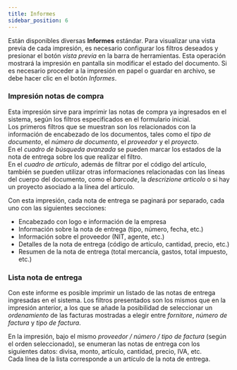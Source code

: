 ```yaml
---
title: Informes
sidebar_position: 6
---
```


Están disponibles diversas **Informes** estándar. Para visualizar una vista previa de cada impresión, es necesario configurar los filtros deseados y presionar el botón *vista previa* en la barra de herramientas. Esta operación mostrará la impresión en pantalla sin modificar el estado del documento. Si es necesario proceder a la impresión en papel o guardar en archivo, se debe hacer clic en el botón *Informes*.

### Impresión notas de compra 

Esta impresión sirve para imprimir las notas de compra ya ingresados en el sistema, según los filtros especificados en el formulario inicial.  
Los primeros filtros que se muestran son los relacionados con la información de encabezado de los documentos, tales como el *tipo de documento*, el *número de documento*, el *proveedor* y el *proyecto*.  
En el *cuadro de búsqueda avanzada* se pueden marcar los estados de la nota de entrega sobre los que realizar el filtro.  
En el *cuadro de artículo*, además de filtrar por el código del artículo, también se pueden utilizar otras informaciones relacionadas con las líneas del cuerpo del documento, como el *barcode*, la *descrizione articolo* o si hay un proyecto asociado a la línea del artículo.  

Con esta impresión, cada nota de entrega se paginará por separado, cada uno con las siguientes secciones:
- Encabezado con logo e información de la empresa
- Información sobre la nota de entrega (tipo, número, fecha, etc.)
- Información sobre el proveedor (NIT, agente, etc.)
- Detalles de la nota de entrega (código de artículo, cantidad, precio, etc.)
- Resumen de la nota de entrega (total mercancía, gastos, total impuesto, etc.)


### Lista nota de entrega 

Con este informe es posible imprimir un listado de las notas de entrega ingresadas en el sistema. Los filtros presentados son los mismos que en la impresión anterior, a los que se añade la posibilidad de seleccionar un *ordenamiento* de las facturas mostradas a elegir entre *fornitore*, *número de factura* y *tipo de factura*.  

En la impresión, bajo el mismo *proveedor / número / tipo de factura* (según el orden seleccionado), se enumeran las notas de entrega con los siguientes datos: divisa, monto, artículo, cantidad, precio, IVA, etc.  
Cada línea de la lista corresponde a un artículo de la nota de entrega.